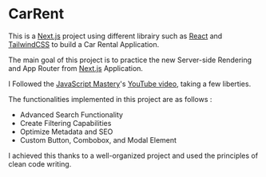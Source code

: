 # CarRent

This is a [Next.js](https://nextjs.org/) project using different librairy such as [React](https://react.dev/) and [TailwindCSS](https://tailwindcss.com/) to build a Car Rental Application.

The main goal of this project is to practice the new Server-side Rendering and App Router from [Next.js](https://nextjs.org/) Application.

I Followed the [JavaScript Mastery](https://www.youtube.com/@javascriptmastery)'s [YouTube video](https://youtu.be/pUNSHPyVryU?si=3y4dQ9sSKVkrDBGU), taking a few liberties.

The functionalities implemented in this project are as follows :

- Advanced Search Functionality
- Create Filtering Capabilities
- Optimize Metadata and SEO
- Custom Button, Combobox, and Modal Element

I achieved this thanks to a well-organized project and used the principles of clean code writing.
